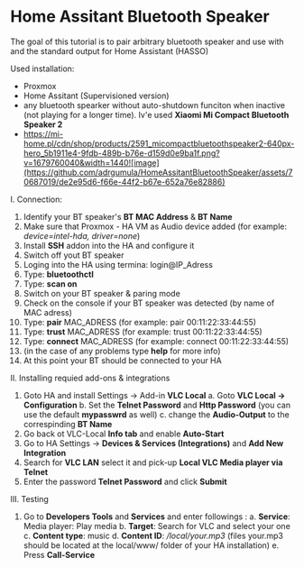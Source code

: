 # Home Assitant Bluetooth Speaker

The goal of this tutorial is to pair arbitrary bluetooth speaker and use with and the standard output for Home Assistant (HASSO)

Used installation:
- Proxmox
- Home Assitant (Supervisioned version)
- any bluetooth spearker without auto-shutdown funciton when inactive (not playing for a longer time). Iv'e used **Xiaomi Mi Compact Bluetooth Speaker 2**
- https://mi-home.pl/cdn/shop/products/2591_micompactbluetoothspeaker2-640px-hero_5b1911e4-9fdb-489b-b76e-d159d0e9ba1f.png?v=1679760040&width=1440![image](https://github.com/adrgumula/HomeAssitantBluetoothSpeaker/assets/70687019/de2e95d6-f66e-44f2-b67e-652a76e82886)


I. Connection:
1. Identify your BT speaker's **BT MAC Address** & **BT Name**
2. Make sure that Proxmox - HA VM as Audio device added (for example: _device=intel-hda, driver=none_)
3. Install **SSH** addon into the HA and configure it
4. Switch off yout BT speaker
5. Loging into the HA using termina: login@IP_Adress
6. Type: **bluetoothctl**
7. Type: **scan on**
8. Switch on your BT speaker & paring mode
9. Check on the console if your BT speaker was detected (by name of MAC adress)
10. Type: **pair** MAC_ADRESS (for example: pair 00:11:22:33:44:55)
11. Type: **trust** MAC_ADRESS (for example: trust 00:11:22:33:44:55)
12. Type: **connect** MAC_ADRESS (for example: connect 00:11:22:33:44:55)
13. (in the case of any problems type **help** for more info)
14. At this point your BT should be connected to your HA
    
II. Installing requied add-ons & integrations
1. Goto HA and install Settings -> Add-in **VLC Local**
   a. Goto **VLC Local -> Configuration**
   b. Set the **Telnet Password** and **Http Password** (you can use the default **mypasswrd** as well)
   c. change the **Audio-Output** to the correspinding **BT Name**
2. Go back ot VLC-Local **Info tab** and enable **Auto-Start**
3. Go to HA Settings -> **Devices & Services (Integrations)** and **Add New Integration**
4. Search for **VLC LAN** select it and pick-up **Local VLC Media player via Telnet**
5. Enter the password **Telnet Password** and click **Submit**

III. Testing
1. Go to **Developers Tools** and **Services** and enter followings :
   a. **Service**: Media player: Play media
   b. **Target**: Search for VLC and select your one
   c. **Content type**: music
   d. **Content ID**: _/local/your.mp3_ (files your.mp3 should be located at the local/www/ folder of your HA installation)
   e. Press **Call-Service**   
